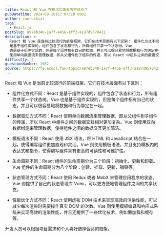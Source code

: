 ```yaml
---
title: React 和 Vue 在技术层面有哪些区别？
pubDatetime: 2024-08-10T17:07:18.000Z
author: caorushizi
tags:
  - React.js
postSlug: a97eb340-1a7f-4456-aff3-a187d9570421
description: >-
  React 和 Vue 是当前比较流行的前端框架，它们在技术层面有以下区别： 组件化方式不同：React
  是基于组件实现的，组件包含了状态和行为，所有组件共享一个状态树。Vue
  也是基于组件实现的，但是每个组件都有自己的状态，并且可以很容易地将数据和行为绑定在一起。 数据驱动方式不同：React
  使用单向数据流来管理数据，即从父组件到子组件的传递，所以 React 中组件之间的数据交互相对更加复杂
difficulty: 3
questionNumber: 1982
source: https://fe.ecool.fun/topic/a97eb340-1a7f-4456-aff3-a187d9570421
---
```


React 和 Vue 是当前比较流行的前端框架，它们在技术层面有以下区别：

- 组件化方式不同：React 是基于组件实现的，组件包含了状态和行为，所有组件共享一个状态树。Vue 也是基于组件实现的，但是每个组件都有自己的状态，并且可以很容易地将数据和行为绑定在一起。

- 数据驱动方式不同：React 使用单向数据流来管理数据，即从父组件到子组件的传递，所以 React 中组件之间的数据交互相对更加复杂。Vue 则使用双向数据绑定来管理数据，使得组件之间的数据交互更加简洁。

- 模板语法不同：React 使用 JSX 语法，将 HTML 和 JavaScript 结合在一起，使得编写组件更加直观和灵活。Vue 则使用模板语法，并且支持模板内的表达式和指令，使得编写组件具有更高的可读性和可维护性。

- 生命周期不同：React 组件的生命周期分为三个阶段：初始化、更新和卸载。Vue 组件的生命周期分为八个阶段：创建、挂载、更新、销毁等。

- 状态管理方式不同：React 使用 Redux 或者 MobX 来管理应用程序的状态。Vue 则提供了自己的状态管理库 Vuex，可以更方便地管理组件之间的共享状态。

- 性能优化方式不同：React 使用虚拟 DOM 技术来实现高效的渲染性能，可以减少每次渲染时需要操作真实 DOM 的次数。Vue 则使用模板编译和响应式系统来实现高效的渲染性能，并且还提供了一些优化技术，例如懒加载和缓存等。

开发人员可以根据项目需求和个人喜好选择合适的框架。
